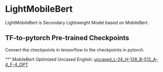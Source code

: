 # LightMobileBert
LightMobileBert is Secondary Lightweight Model based on MobileBert.

## TF-to-pytorch Pre-trained Checkpoints
Convert the checkpoints in tensorflow to the checkpoints in pytorch.<br>

“*” MobileBert Optimized Uncased English: [uncased_L-24_H-128_B-512_A-4_F-4_OPT](https://storage.googleapis.com/cloud-tpu-checkpoints/mobilebert/uncased_L-24_H-128_B-512_A-4_F-4_OPT.tar.gz)
